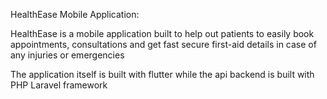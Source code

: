 HealthEase Mobile Application:

HealthEase is a mobile application built to help out patients to easily book appointments, consultations and get fast secure 
first-aid details in case of any injuries or emergencies

The application itself is built with flutter while the api backend is built with PHP Laravel framework
